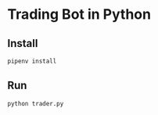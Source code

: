 # Trading Bot in Python

## Install

```bash
pipenv install
```

## Run

```bash
python trader.py
```
